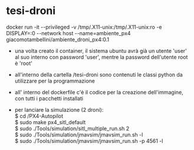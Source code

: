 # tesi-droni
docker run -it --privileged -v /tmp/.X11-unix:/tmp/.X11-unix:ro -e DISPLAY=:0 --network host --name=ambiente_px4 giacomotambellini/ambiente_droni_px4:0.1

- una volta creato il container, il sistema ubuntu avrà già un utente 'user' al suo interno con password 'user', mentre la password dell'utente root è 'root'

- all'interno della cartella /tesi-droni sono contenuti le classi python da utilizzare per la programmazione

- all' interno del dockerfile c'è il codice per la creazione dell'immagine, con tutti i pacchetti installati

- per lanciare la simulazione (2 droni):  
  $ cd /PX4-Autopilot  
  $ sudo make px4_sitl_default  
  $ sudo ./Tools/simulation/sitl_multiple_run.sh 2  
  $ sudo ./Tools/simulation/jmavsim/jmavsim_run.sh -l  
  $ sudo ./Tools/simulation/jmavsim/jmavsim_run.sh -p 4561 -l  

